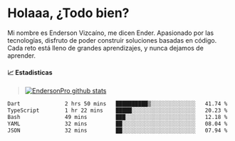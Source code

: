 
# Holaaa, ¿Todo bien?

Mi nombre es Enderson Vizcaíno, me dicen Ender. Apasionado por las tecnologías, disfruto de poder construir soluciones basadas en código. Cada reto está lleno de grandes aprendizajes, y nunca dejamos de aprender. 

#### :chart_with_upwards_trend: Estadisticas
> [![EndersonPro github stats](https://github-readme-stats.vercel.app/api?username=endersonpro&theme=vue-dark&show_icons=true)](https://github.com/anuraghazra/github-readme-stats) 


<!--START_SECTION:waka-->

```txt
Dart              2 hrs 50 mins   ██████████▒░░░░░░░░░░░░░░   41.74 %
TypeScript        1 hr 22 mins    █████░░░░░░░░░░░░░░░░░░░░   20.23 %
Bash              49 mins         ███░░░░░░░░░░░░░░░░░░░░░░   12.18 %
YAML              32 mins         ██░░░░░░░░░░░░░░░░░░░░░░░   08.04 %
JSON              32 mins         ██░░░░░░░░░░░░░░░░░░░░░░░   07.94 %
```

<!--END_SECTION:waka-->

[website]: https://endersonpro.github.io/portfolio/
[twitter]: https://twitter.com/endersonj_
[youtube]: https://youtube.com/ByEnderson
[instagram]: https://instagram.com/endersonvizc
[linkedin]: https://www.linkedin.com/in/enderson-vizcaino-2aa927175/
